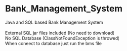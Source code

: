 # Bank_Management_System<br>
Java and SQL based Bank Management System<br><br>
External SQL jar files included (No need to download)<br>
No SQL Database (ClassNotFoundException is throwed)<br>
When coneect to database just run the bms file<br>

